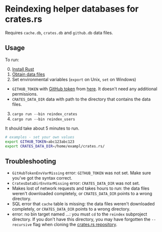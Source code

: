 # Reindexing helper databases for crates.rs

Requires `cache.db`, `crates.db` and `github.db` data files.


## Usage

To run:

0. [Install Rust](https://www.rust-lang.org/install.html)
1. [Obtain data files](https://crates.rs/data)
2. Set environmental variables (`export` on Unix, `set` on Windows)
  * `GITHUB_TOKEN` with [GitHub token](https://blog.github.com/2013-05-16-personal-api-tokens/) from [here](https://github.com/settings/tokens). It doesn't need any additional permissions.
  * `CRATES_DATA_DIR` data with path to the directory that contains the data files.
3. `cargo run --bin reindex_crates`
4. `cargo run --bin reindex_users`

It should take about 5 minutes to run.

```sh
# examples - set your own values
export GITHUB_TOKEN=abc123abc123
export CRATES_DATA_DIR=/home/exampl/crates.rs/
```

## Troubleshooting

- `GitHubTokenEnvVarMissing` error: `GITHUB_TOKEN` was not set. Make sure you've got the syntax correct.
- `CratesDataDirEnvVarMissing` error: `CRATES_DATA_DIR` was not set.
- Makes lost of network requests and takes hours to run: the data files weren't downloaded completely, or `CRATES_DATA_DIR` points to a wrong directory.
- SQL error that `cache` table is missing: the data files weren't downloaded completely, or `CRATES_DATA_DIR` points to a wrong directory.
- error: no bin target named …: you must `cd` to the `reindex` subproject directory. If you don't have this directory, you may have forgotten the `--recursive` flag when cloning the [crates.rs repository](https://gitlab.com/crates.rs/crates.rs).
